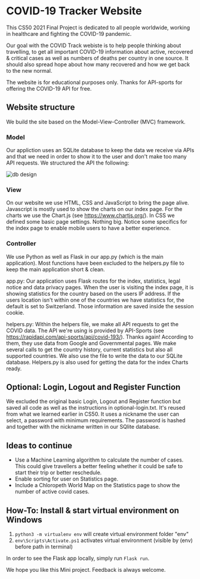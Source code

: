 # COVID-19 Tracker Website

This CS50 2021 Final Project is dedicated to all people worldwide, working in healthcare and fighting the COVID-19 pandemic.

Our goal with the COVID Track webiste is to help people thinking about travelling, to get all important COVID-19 information about active, recovered & critical cases as well as numbers of deaths per country in one source. It should also spread hope about how many recovered and how we get back to the new normal.

The website is for educational purposes only. Thanks for API-sports for offering the COVID-19 API for free.

## Website structure
We build the site based on the Model-View-Controller (MVC) framework.

### Model
Our appliction uses an SQLite database to keep the data we receive via APIs and that we need in order to show it to the user and don't make too many API requests. We structured the API the following:

![db design](https://i.ibb.co/jJGsV41/db-design.png)

### View
On our website we use HTML, CSS and JavaScript to bring the page alive. Javascript is mostly used to show the charts on our index page. For the charts we use the Chart.js (see https://www.chartjs.org/). In CSS we defined some basic page settings. Nothing big. Notice some specifics for the index page to enable mobile users to have a better experience.

### Controller
We use Python as well as Flask in our app.py (which is the main application). Most functions have been excluded to the helpers.py file to keep the main application short & clean.

app.py: Our application uses Flask routes for the index, statistics, legal notice and data privacy pages. When the user is visiting the index page, it is showing statistics for the country based on the users IP address. If the users location isn't within one of the countries we have statistics for, the default is set to Switzerland. Those information are saved inside the session cookie.

helpers.py: Within the helpers file, we make all API requests to get the COVID data. The API we're using is provided by API-Sports (see https://rapidapi.com/api-sports/api/covid-193/). Thanks again! According to them, they use data from Google and Governmental pages. We make several calls to get the country history, current statistics but also all supported countries. We also use the file to write the data to our SQLite database. Helpers.py is also used for getting the data for the index Charts ready.

## Optional: Login, Logout and Register Function
We excluded the original basic Login, Logout and Register function but saved all code as well as the instructions in optional-login.txt. It's reused from what we learned earlier in CS50. It uses a nickname the user can select, a password with minimum requirements. The password is hashed and together with the nickname written in our SQlite database.

## Ideas to continue
- Use a Machine Learning algorithm to calculate the number of cases. This could give travellers a better feeling whether it could be safe to start their trip or better reschedule.
- Enable sorting for user on Statistics page.
- Include a Chloropeth World Map on the Statistics page to show the number of active covid cases.

## How-To: Install & start virtual environment on Windows
1. `python3 -m virtualenv env` will create virtual environment folder "env"
2. `env\Scripts\Activate.ps1` activates virtual environment (visible by (env) before path in terminal)

In order to see the Flask app locally, simply run `Flask run`.

We hope you like this Mini project. Feedback is always welcome.
